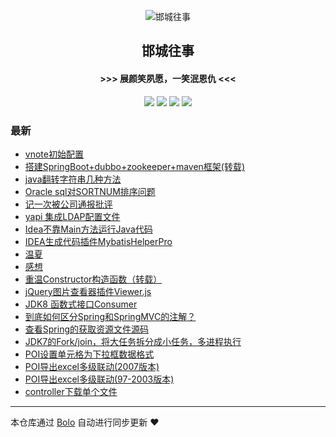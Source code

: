 <p align="center"><img alt="邯城往事" src="https://img.hacpai.com/file/2019/11/guohui-e67e7b3b.png"></p><h2 align="center">
邯城往事
</h2>

<h4 align="center">               >>>  展颜笑夙愿，一笑泯恩仇 <<<</h4>
<p align="center"><a title="邯城往事" target="_blank" href="https://github.com/cuijianzhe/bolo-blog"><img src="https://img.shields.io/github/last-commit/cuijianzhe/bolo-blog.svg?style=flat-square&color=FF9900"></a>
<a title="GitHub repo size in bytes" target="_blank" href="https://github.com/cuijianzhe/bolo-blog"><img src="https://img.shields.io/github/repo-size/cuijianzhe/bolo-blog.svg?style=flat-square"></a>
<a title="Bolo Version" target="_blank" href="https://github.com/adlered/bolo-solo"><img src="https://img.shields.io/badge/bolo-v2.3 稳定版-f1e05a.svg?style=flat-square&color=blueviolet"></a>
<a title="Hits" target="_blank" href="https://github.com/88250/hits"><img src="https://hits.b3log.org/cuijianzhe/bolo-blog.svg"></a></p>

### 最新

* [vnote初始配置](https://117.50.64.121/articles/2021/03/11/1615429446249.html)
* [搭建SpringBoot+dubbo+zookeeper+maven框架(转载)](https://117.50.64.121/articles/2021/03/09/1615282956766.html)
* [java翻转字符串几种方法](https://117.50.64.121/articles/2021/03/09/1615258849247.html)
* [Oracle sql对SORTNUM排序问题](https://117.50.64.121/articles/2021/03/08/1615190665844.html)
* [记一次被公司通报批评](https://117.50.64.121/articles/2021/03/02/1614678190870.html)
* [yapi 集成LDAP配置文件](https://117.50.64.121/articles/2021/02/28/1614504634614.html)
* [Idea不靠Main方法运行Java代码](https://117.50.64.121/articles/2021/02/08/1612775196273.html)
* [IDEA生成代码插件MybatisHelperPro](https://117.50.64.121/articles/2021/02/03/1612323171006.html)
* [温夏](https://117.50.64.121/articles/2021/01/31/1612104059336.html)
* [感想](https://117.50.64.121/articles/2021/01/28/1611813010846.html)
* [重温Constructor构造函数（转载）](https://117.50.64.121/articles/2021/01/25/1611564209687.html)
* [jQuery图片查看器插件Viewer.js](https://117.50.64.121/articles/2021/01/19/1611042368847.html)
* [JDK8 函数式接口Consumer](https://117.50.64.121/articles/2021/01/15/1610682061990.html)
* [到底如何区分Spring和SpringMVC的注解？](https://117.50.64.121/articles/2021/01/14/1610617006196.html)
* [查看Spring的获取资源文件源码](https://117.50.64.121/articles/2021/01/14/1610596136279.html)
* [JDK7的Fork/join，将大任务拆分成小任务，多进程执行](https://117.50.64.121/articles/2021/01/14/1610591040303.html)
* [POI设置单元格为下拉框数据格式](https://117.50.64.121/articles/2021/01/06/1609898009691.html)
* [POI导出excel多级联动(2007版本)](https://117.50.64.121/articles/2021/01/06/1609897912315.html)
* [POI导出excel多级联动(97-2003版本)](https://117.50.64.121/articles/2021/01/06/1609897636065.html)
* [controller下载单个文件](https://117.50.64.121/articles/2020/12/31/1609408102061.html)



---

本仓库通过 [Bolo](https://github.com/adlered/bolo-solo) 自动进行同步更新 ❤️ 